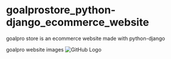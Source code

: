 # goalprostore_python-django_ecommerce_website
goalpro store is an ecommerce website made with python-django

goalpro website images
![GitHub Logo](https://imgtr.ee/images/2023/11/04/f2a55cafdd0f4f912426a2c3636c6420.png)


